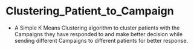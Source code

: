 # Clustering_Patient_to_Campaign

- A Simple K Means Clustering algorithm to cluster patients with the Campaigns they have responded to and make better decision while sending different Campaigns to different patients for better response.

